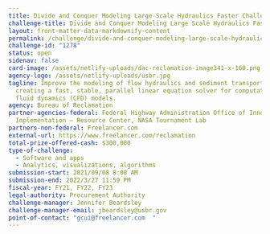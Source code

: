 ```yaml
---
title: Divide and Conquer Modeling Large-Scale Hydraulics Faster Challenge
challenge-title: Divide and Conquer Modeling Large Scale Hydraulics Faster Challenge
layout: front-matter-data-markdownify-content
permalink: /challenge/divide-and-conquer-modeling-large-scale-hydraulics-faster-challenge/
challenge-id: "1278"
status: open
sidenav: false
card-image: /assets/netlify-uploads/dac-reclamation-image341-x-160.png
agency-logo: /assets/netlify-uploads/usbr.jpg
tagline: Improve the modeling of flow hydraulics and sediment transport by
  creating a fast, stable, parallel linear equation solver for computational
  fluid dynamics (CFD) models.
agency: Bureau of Reclamation
partner-agencies-federal: Federal Highway Administration Office of Innovation
  Implementation – Resource Center, NASA Tournament Lab
partners-non-federal: Freelancer.com
external-url: https://www.freelancer.com/reclamation
total-prize-offered-cash: $300,000
type-of-challenge:
  - Software and apps
  - Analytics, visualizations, algorithms
submission-start: 2021/09/08 8:00 AM
submission-end: 2022/3/27 11:59 PM
fiscal-year: FY21, FY22, FY23
legal-authority: Procurement Authority
challenge-manager: Jennifer Beardsley
challenge-manager-email: jbeardsley@usbr.gov
point-of-contact: "gcui@freelancer.com  "
---
```

